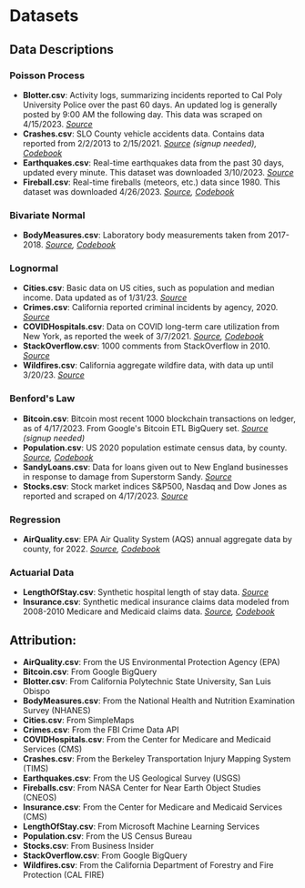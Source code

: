 # Datasets

## Data Descriptions

### Poisson Process

 - **Blotter.csv**: Activity logs, summarizing incidents reported to Cal Poly University Police over the past 60 days. An updated log is generally posted by 9:00 AM the following day. This data was scraped on 4/15/2023. *[Source](https://afd.calpoly.edu/police/campus-reports/logs)*
 - **Crashes.csv**: SLO County vehicle accidents data. Contains data reported from 2/2/2013 to 2/15/2021. *[Source](https://tims.berkeley.edu/) (signup needed), [Codebook](https://tims.berkeley.edu/help/SWITRS.php#Codebook)*
 - **Earthquakes.csv**: Real-time earthquakes data from the past 30 days, updated every minute. This dataset was downloaded 3/10/2023. *[Source](https://earthquake.usgs.gov/earthquakes/feed/v1.0/csv.php)*
 - **Fireball.csv**: Real-time fireballs (meteors, etc.) data since 1980. This dataset was downloaded 4/26/2023. *[Source](https://cneos.jpl.nasa.gov/fireballs/), [Codebook](https://ssd-api.jpl.nasa.gov/doc/fireball.html)*

### Bivariate Normal

 - **BodyMeasures.csv**: Laboratory body measurements taken from 2017-2018. *[Source](https://wwwn.cdc.gov/nchs/nhanes/search/datapage.aspx?Component=Examination&CycleBeginYear=2017), [Codebook](https://wwwn.cdc.gov/Nchs/Nhanes/2017-2018/BMX_J.htm)*

### Lognormal

 - **Cities.csv**: Basic data on US cities, such as population and median income. Data updated as of 1/31/23. *[Source](https://simplemaps.com/data/us-cities)*
 - **Crimes.csv**: California reported criminal incidents by agency, 2020. *[Source](https://cde.ucr.cjis.gov/LATEST/webapp/#/pages/docApi)*
 - **COVIDHospitals.csv**: Data on COVID long-term care utilization from New York, as reported the week of 3/7/2021. *[Source](https://data.cms.gov/covid-19/covid-19-nursing-home-data), [Codebook](https://data.cms.gov/sites/default/files/2022-11/COVID-19%20Nursing%20Home%20Data%20Dictionary%2011.20.2022.pdf)*
 - **StackOverflow.csv**: 1000 comments from StackOverflow in 2010. *[Source](https://cloud.google.com/blog/topics/public-datasets/google-bigquery-public-datasets-now-include-stack-overflow-q-a)*
 - **Wildfires.csv**: California aggregate wildfire data, with data up until 3/20/23. *[Source](https://www.fire.ca.gov/incidents)*

### Benford's Law

 - **Bitcoin.csv**: Bitcoin most recent 1000 blockchain transactions on ledger, as of 4/17/2023. From Google's Bitcoin ETL BigQuery set. *[Source](https://cloud.google.com/blog/topics/public-datasets/bitcoin-in-bigquery-blockchain-analytics-on-public-data) (signup needed)*
 - **Population.csv**: US 2020 population estimate census data, by county. *[Source](https://www.census.gov/data/tables/time-series/demo/popest/2020s-counties-total.html), [Codebook](https://www2.census.gov/programs-surveys/popest/technical-documentation/file-layouts/2020-2022/CO-EST2022-ALLDATA.pdf)*
 - **SandyLoans.csv**: Data for loans given out to New England businesses in response to damage from Superstorm Sandy. *[Source](https://data.sba.gov/dataset/superstorm-sandy)*
 - **Stocks.csv**: Stock market indices S&P500, Nasdaq and Dow Jones as reported and scraped on 4/17/2023. *[Source](https://markets.businessinsider.com/index/components/)*

### Regression

 - **AirQuality.csv**: EPA Air Quality System (AQS) annual aggregate data by county, for 2022. *[Source](https://aqs.epa.gov/aqsweb/airdata/download_files.html#Annual), [Codebook](https://aqs.epa.gov/aqsweb/airdata/FileFormats.html#_annual_summary_files)*

### Actuarial Data

 - **LengthOfStay.csv**: Synthetic hospital length of stay data. *[Source](https://microsoft.github.io/r-server-hospital-length-of-stay/input_data.html)*
 - **Insurance.csv**: Synthetic medical insurance claims data modeled from 2008-2010 Medicare and Medicaid claims data. *[Source](https://www.cms.gov/Research-Statistics-Data-and-Systems/Downloadable-Public-Use-Files/SynPUFs/DE_Syn_PUF), [Codebook](https://www.cms.gov/Research-Statistics-Data-and-Systems/Downloadable-Public-Use-Files/SynPUFs/Downloads/SynPUF_DUG.pdf)*

## Attribution:

 - **AirQuality.csv**: From the US Environmental Protection Agency (EPA)
 - **Bitcoin.csv**: From Google BigQuery
 - **Blotter.csv**: From California Polytechnic State University, San Luis Obispo
 - **BodyMeasures.csv**: From the National Health and Nutrition Examination Survey (NHANES) 
 - **Cities.csv**: From SimpleMaps
 - **Crimes.csv**: From the FBI Crime Data API
 - **COVIDHospitals.csv**: From the Center for Medicare and Medicaid Services (CMS)
 - **Crashes.csv**: From the Berkeley Transportation Injury Mapping System (TIMS)
 - **Earthquakes.csv**: From the US Geological Survey (USGS)
 - **Fireballs.csv**: From NASA Center for Near Earth Object Studies (CNEOS)
 - **Insurance.csv**: From the Center for Medicare and Medicaid Services (CMS)
 - **LengthOfStay.csv**: From Microsoft Machine Learning Services
 - **Population.csv**: From the US Census Bureau
 - **Stocks.csv**: From Business Insider
 - **StackOverflow.csv**: From Google BigQuery
 - **Wildfires.csv**: From the California Department of Forestry and Fire Protection (CAL FIRE)
